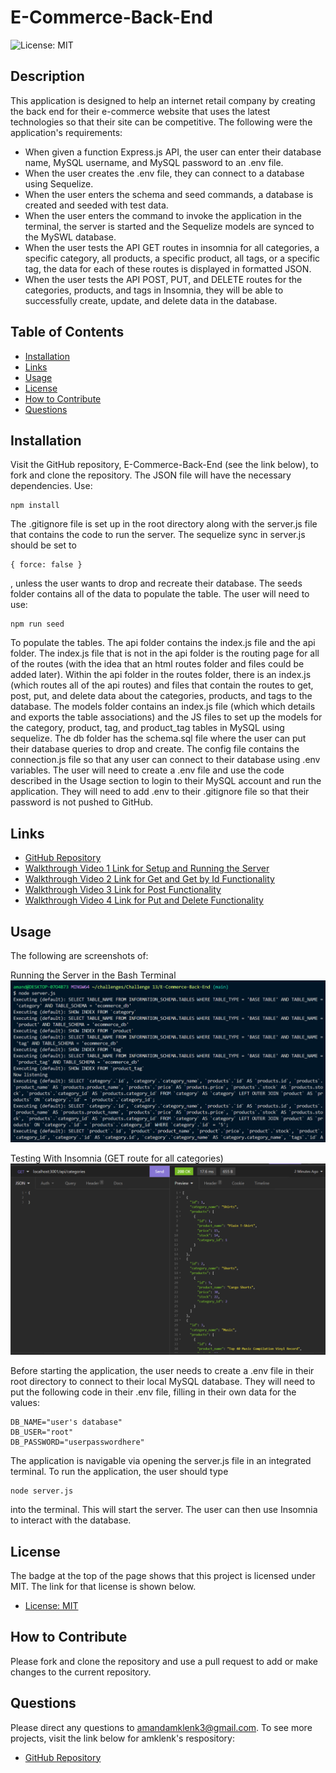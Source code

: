 # E-Commerce-Back-End

![License: MIT](https://img.shields.io/badge/License-MIT-yellow.svg)

## Description
This application is designed to help an internet retail company by creating the back end for their e-commerce website that uses the latest technologies so that their site can be competitive. The following were the application's requirements: 
* When given a function Express.js API, the user can enter their database name, MySQL username, and MySQL password to an .env file.
* When the user creates the .env file, they can connect to a database using Sequelize.
* When the user enters the schema and seed commands, a database is created and seeded with test data. 
* When the user enters the command to invoke the application in the terminal, the server is started and the Sequelize models are synced to the MySWL database.
* When the user tests the API GET routes in insomnia for all categories, a specific category, all products, a specific product, all tags, or a specific tag, the data for each of these routes is displayed in formatted JSON.
* When the user tests the API POST, PUT, and DELETE routes for the categories, products, and tags in Insomnia, they will be able to successfully create, update, and delete data in the database.

## Table of Contents
- [Installation](#installation)
- [Links](#links)
- [Usage](#usage)
- [License](#license)
- [How to Contribute](#how-to-contribute)
- [Questions](#questions)

## Installation
Visit the GitHub repository, E-Commerce-Back-End (see the link below), to fork and clone the repository. The JSON file will have the necessary dependencies. Use:
````````````
npm install
````````````
The .gitignore file is set up in the root directory along with the server.js file that contains the code to run the server. The sequelize sync in server.js should be set to
````````````````
{ force: false }
````````````````
, unless the user wants to drop and recreate their database. The seeds folder contains all of the data to populate the table. The user will need to use:
`````````````
npm run seed
`````````````
To populate the tables. The api folder contains the index.js file and the api folder. The index.js file that is not in the api folder is the routing page for all of the routes (with the idea that an html routes folder and files could be added later). Within the api folder in the routes folder, there is an index.js (which routes all of the api routes) and files that contain the routes to get, post, put, and delete data about the categories, products, and tags to the database. The models folder contains an index.js file (which which details and exports the table associations) and the JS files to set up the models for the category, product, tag, and product_tag tables in MySQL using sequelize. The db folder has the schema.sql file where the user can put their database queries to drop and create. The config file contains the connection.js file so that any user can connect to their database using .env variables. The user will need to create a .env file and use the code described in the Usage section to login to their MySQL account and run the application. They will need to add .env to their .gitignore file so that their password is not pushed to GitHub.

## Links
- [GitHub Repository](https://github.com/amklenk/E-Commerce-Back-End)
- [Walkthrough Video 1 Link for Setup and Running the Server](https://drive.google.com/file/d/1oqR0_LpOv3HVmzhalRDqLmo5eQkTGo7H/view?usp=sharing)
- [Walkthrough Video 2 Link for Get and Get by Id Functionality](https://drive.google.com/file/d/1NYr3K-QktNpV8T0SzBs2H7GR5ljaigHL/view?usp=sharing)
- [Walkthrough Video 3 Link for Post Functionality](https://drive.google.com/file/d/1oUvrDNOsybouuSdnqRuP2FSYAfjTR_A1/view?usp=sharing)
- [Walkthrough Video 4 Link for Put and Delete Functionality](https://drive.google.com/file/d/1ovx8QpuSi0_GBmIw1_hXwLGC5iANd_iO/view?usp=sharing)

## Usage
The following are screenshots of:

Running the Server in the Bash Terminal
![CLI image](./images/command-line.png)

Testing With Insomnia (GET route for all categories)
![CLI image](./images/insomnia.png)

Before starting the application, the user needs to create a .env file in their root directory to connect to their local MySQL database. They will need to put the following code in their .env file, filling in their own data for the values:

``````````````````````````````
DB_NAME="user's database"
DB_USER="root"
DB_PASSWORD="userpasswordhere"
``````````````````````````````

 The application is navigable via opening the server.js file in an integrated terminal. To run the application, the user should type
``````````````
node server.js
``````````````
into the terminal. This will start the server. The user can then use Insomnia to interact with the database.

## License
The badge at the top of the page shows that this project is licensed under MIT. The link for that license is shown below.
- [License: MIT](https://opensource.org/licenses/MIT)
## How to Contribute
Please fork and clone the repository and use a pull request to add or make changes to the current repository.

## Questions
Please direct any questions to amandamklenk3@gmail.com. To see more projects, visit the link below for amklenk's respository:
- [GitHub Repository](https://github.com/amklenk)

